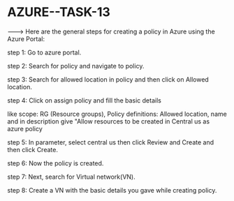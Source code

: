 # AZURE--TASK-13

---> Here are the general steps for creating a policy in Azure using the Azure Portal:

step 1: Go to azure portal.

step 2: Search for policy and navigate to policy.

step 3: Search for allowed location in policy and then click on Allowed location.

step 4: Click on assign policy and fill the basic details

like scope:  RG (Resource groups), Policy definitions: Allowed location, name and in description give "Allow resources to be created in Central us as azure policy 

step 5: In parameter, select central us then click Review and Create and then click Create.

step 6: Now the policy is created.

step 7: Next, search for Virtual network(VN).

step 8: Create a VN with the basic details you gave while creating policy.
